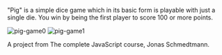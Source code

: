 "Pig" is a simple dice game which in its basic form is playable with just a single die. You win by being the first player to score 100 or more points.


![pig-game0](https://user-images.githubusercontent.com/125043957/220353151-5e89e255-8bfe-4200-bf96-5418aac54e5b.png)
![pig-game1](https://user-images.githubusercontent.com/125043957/220354872-4f2e75f9-f0ec-47d2-9736-f63d1fe9e5ad.png)


A project from The complete JavaScript course, Jonas Schmedtmann.
